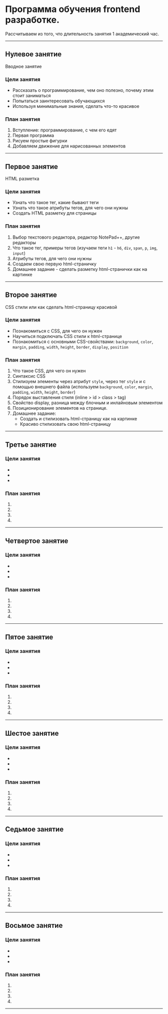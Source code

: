 # Программа обучения frontend разработке.

Рассчитываем из того, что длительность занятия 1 академический час.
___

## Нулевое занятие

Вводное занятие

### Цели занятия

* Рассказать о программирование, чем оно полезно, почему этим стоит заниматься
* Попытаться заинтересовать обучающихся
* Используя минимальные знания, сделать что-то красивое

### План занятия
1. Вступление: программирование, с чем его едят
2. Первая программа
3. Рисуем простые фигурки
4. Добавляем движение для нарисованных элементов
___

## Первое занятие

HTML разметка

### Цели занятия

* Узнать что такое тег, какие бывают теги
* Узнать что такое атрибуты тегов, для чего они нужны
* Создать HTML разметку для страницы

### План занятия

1. Выбор текстового редактора, редактор NotePad++, другие редакторы
2. Что такое тег, примеры тегов (изучаем теги `h1` - `h6`, `div`, `span`, `p`, `img`, `input`)
3. Атрибуты тегов, для чего они нужны
4. Создаем свою первую html-страничку
5. Домашнее задание - сделать разметку html-странички как на картинке
___

## Второе занятие

CSS стили или как сделать html-страницу красивой

### Цели занятия

* Познакомиться с CSS, для чего он нужен
* Научиться подключать CSS стили к html-странице
* Познакомиться с основными CSS-свойствами: `background`, `color`, `margin`, `padding`, `width`, `height`, `border`, `display`, `position`

### План занятия

1. Что такое CSS, для чего он нужен
2. Синтаксис CSS
3. Стилизуем элементы через атрибут `style`, через тег `style` и с помощью внешнего файла (используем `background`, `color`, `margin`, `padding`, `width`, `height`, `border`)
4. Порядок выставления стиля (inline > id > class > tag)
5. Свойство display, разница между блочным и инлайновым элементом
6. Позиционирование элементов на странице.
7. Домашнее задание:
    * Создать и стилизовать html-страницу как на картинке
    * Красиво стилизовать свою html-страницу
___

## Третье занятие

### Цели занятия

* 
* 
* 

### План занятия
1.
2.
3.
4.
___

## Четвертое занятие

### Цели занятия

* 
* 
* 

### План занятия
1. 
2. 
3. 
4. 
___

## Пятое занятие

### Цели занятия

* 
* 
* 

### План занятия
1. 
2. 
3. 
4. 
___

## Шестое занятие

### Цели занятия

* 
* 
* 

### План занятия
1. 
2. 
3. 
4. 
___

## Седьмое занятие

### Цели занятия

* 
* 
* 

### План занятия
1. 
2. 
3. 
4. 
___

## Восьмое занятие

### Цели занятия

* 
* 
* 

### План занятия
1. 
2. 
3. 
4. 
___


